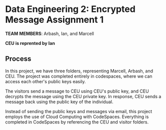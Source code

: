 # Data Engineering 2: Encrypted Message Assignment 1

**TEAM MEMBERS**: Arbash, Ian, and Marcell

**CEU is reprented by Ian**

## Process
In this project, we have three folders, representing Marcell, Arbash, and CEU. The project was completed entirely in codespaces, where we can access each other's public keys easily. 

The visitors send a message to CEU using CEU's public key, and CEU decrypts the message using the CEU private key. In response, CEU sends a message back using the public key of the individual. 

Instead of sending the public keys and messages via email, this project employs the use of Cloud Computing with CodeSpaces. Everything is completed in CodeSpaces by referencing the CEU and visitor folders. 
